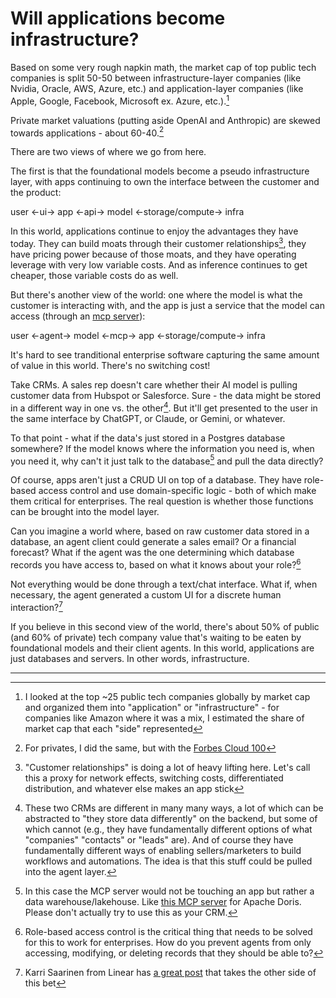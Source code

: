 # Will applications become infrastructure?

Based on some very rough napkin math, the market cap of top public tech companies is split 50-50 between infrastructure-layer companies (like Nvidia, Oracle, AWS, Azure, etc.) and application-layer companies (like Apple, Google, Facebook, Microsoft ex. Azure, etc.).[^1]

Private market valuations (putting aside OpenAI and Anthropic) are skewed towards applications - about 60-40.[^2]

There are two views of where we go from here.

The first is that the foundational models become a pseudo infrastructure layer, with apps continuing to own the interface between the customer and the product:

user <-ui-> app <-api-> model <-storage/compute-> infra

In this world, applications continue to enjoy the advantages they have today. They can build moats through their customer relationships[^3], they have pricing power because of those moats, and they have operating leverage with very low variable costs. And as inference continues to get cheaper, those variable costs do as well.

But there's another view of the world: one where the model is what the customer is interacting with, and the app is just a service that the model can access (through an [mcp server](https://modelcontextprotocol.io/introduction)):

user <-agent-> model <-mcp-> app <-storage/compute-> infra

It's hard to see tranditional enterprise software capturing the same amount of value in this world. There's no switching cost!

Take CRMs. A sales rep doesn't care whether their AI model is pulling customer data from Hubspot or Salesforce. Sure - the data might be stored in a different way in one vs. the other[^4]. But it'll get presented to the user in the same interface by ChatGPT, or Claude, or Gemini, or whatever.

To that point - what if the data's just stored in a Postgres database somewhere? If the model knows where the information you need is, when you need it, why can't it just talk to the database[^5] and pull the data directly?

Of course, apps aren't just a CRUD UI on top of a database. They have role-based access control and use domain-specific logic - both of which make them critical for enterprises. The real question is whether those functions can be brought into the model layer.

Can you imagine a world where, based on raw customer data stored in a database, an agent client could generate a sales email? Or a financial forecast? What if the agent was the one determining which database records you have access to, based on what it knows about your role?[^6]

Not everything would be done through a text/chat interface. What if, when necessary, the agent generated a custom UI for a discrete human interaction?[^7]

If you believe in this second view of the world, there's about 50% of public (and 60% of private) tech company value that's waiting to be eaten by foundational models and their client agents. In this world, applications are just databases and servers. In other words, infrastructure.

---

[^1]: I looked at the top ~25 public tech companies globally by market cap and organized them into "application" or "infrastructure" - for companies like Amazon where it was a mix, I estimated the share of market cap that each "side" represented

[^2]: For privates, I did the same, but with the [Forbes Cloud 100](https://www.forbes.com/lists/cloud100/)

[^3]: "Customer relationships" is doing a lot of heavy lifting here. Let's call this a proxy for network effects, switching costs, differentiated distribution, and whatever else makes an app stick

[^4]: These two CRMs are different in many many ways, a lot of which can be abstracted to "they store data differently" on the backend, but some of which cannot (e.g., they have fundamentally different options of what "companies" "contacts" or "leads" are). And of course they have fundamentally different ways of enabling sellers/marketers to build workflows and automations. The idea is that this stuff could be pulled into the agent layer.

[^5]: In this case the MCP server would not be touching an app but rather a data warehouse/lakehouse. Like [this MCP server](https://github.com/morningman/mcp-doris) for Apache Doris. Please don't actually try to use this as your CRM.

[^6]: Role-based access control is the critical thing that needs to be solved for this to work for enterprises. How do you prevent agents from only accessing, modifying, or deleting records that they should be able to?

[^7]: Karri Saarinen from Linear has [a great post](https://linear.app/blog/design-for-the-ai-age) that takes the other side of this bet